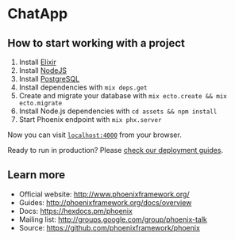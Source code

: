 # ChatApp

## How to start working with a project

1. Install [Elixir](https://elixir-lang.org)
2. Install [NodeJS](https://nodejs.org)
3. Install [PostgreSQL](https://wiki.postgresql.org/wiki/Detailed_installation_guides)
4. Install dependencies with `mix deps.get`
5. Create and migrate your database with `mix ecto.create && mix ecto.migrate`
6. Install Node.js dependencies with `cd assets && npm install`
7. Start Phoenix endpoint with `mix phx.server`

Now you can visit [`localhost:4000`](http://localhost:4000) from your browser.

Ready to run in production? Please [check our deployment guides](http://www.phoenixframework.org/docs/deployment).

## Learn more

  * Official website: http://www.phoenixframework.org/
  * Guides: http://phoenixframework.org/docs/overview
  * Docs: https://hexdocs.pm/phoenix
  * Mailing list: http://groups.google.com/group/phoenix-talk
  * Source: https://github.com/phoenixframework/phoenix
